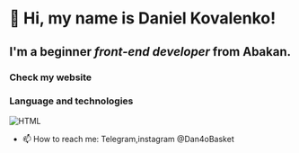 # 👋 Hi, my name is **Daniel Kovalenko**! 
## I'm a beginner *front-end developer* from Abakan.
### Check my website
### Language and technologies
![HTML](https://img.shields.io/badge/-<HTML>-<BLACK>)
- 📫 How to reach me: Telegram,instagram @Dan4oBasket

